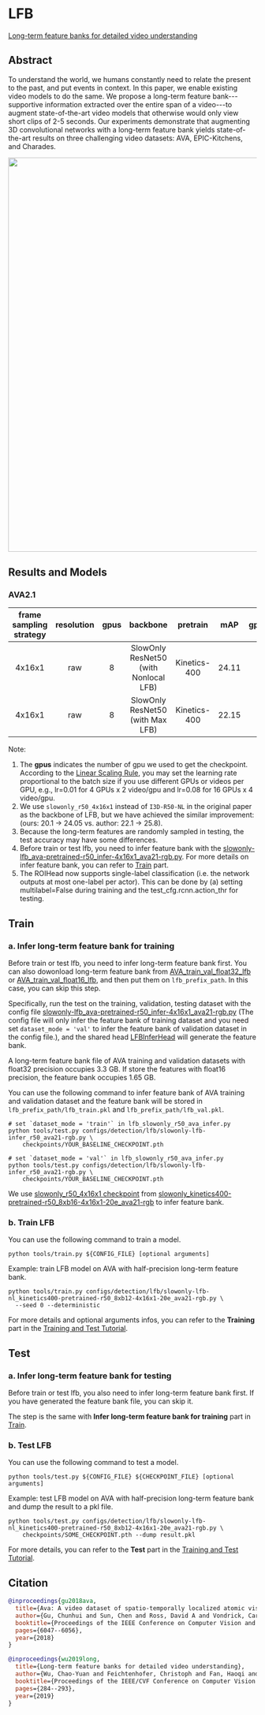 # LFB

[Long-term feature banks for detailed video understanding](https://openaccess.thecvf.com/content_CVPR_2019/html/Wu_Long-Term_Feature_Banks_for_Detailed_Video_Understanding_CVPR_2019_paper.html)

<!-- [ALGORITHM] -->

## Abstract

<!-- [ABSTRACT] -->

To understand the world, we humans constantly need to relate the present to the past, and put events in context. In this paper, we enable existing video models to do the same. We propose a long-term feature bank---supportive information extracted over the entire span of a video---to augment state-of-the-art video models that otherwise would only view short clips of 2-5 seconds. Our experiments demonstrate that augmenting 3D convolutional networks with a long-term feature bank yields state-of-the-art results on three challenging video datasets: AVA, EPIC-Kitchens, and Charades.

<!-- [IMAGE] -->

<div align=center>
<img src="https://user-images.githubusercontent.com/34324155/143016220-21d90fb3-fd9f-499c-820f-f6c421bda7aa.png" width="800"/>
</div>

## Results and Models

### AVA2.1

| frame sampling strategy | resolution | gpus |               backbone               |   pretrain   |  mAP  | gpu_mem(M) |               config                |               ckpt                |               log                |
| :---------------------: | :--------: | :--: | :----------------------------------: | :----------: | :---: | :--------: | :---------------------------------: | :-------------------------------: | :------------------------------: |
|         4x16x1          |    raw     |  8   | SlowOnly ResNet50 (with Nonlocal LFB) | Kinetics-400 | 24.11 |    8620    | [config](/configs/detection/lfb/slowonly-lfb-nl_kinetics400-pretrained-r50_8xb12-4x16x1-20e_ava21-rgb.py) | [ckpt](https://download.openmmlab.com/mmaction/v1.0/detection/lfb/slowonly-lfb-nl_kinetics400-pretrained-r50_8xb12-4x16x1-20e_ava21-rgb/slowonly-lfb-nl_kinetics400-pretrained-r50_8xb12-4x16x1-20e_ava21-rgb_20220906-4c5b9f25.pth) | [log](https://download.openmmlab.com/mmaction/v1.0/detection/lfb/slowonly-lfb-nl_kinetics400-pretrained-r50_8xb12-4x16x1-20e_ava21-rgb/slowonly-lfb-nl_kinetics400-pretrained-r50_8xb12-4x16x1-20e_ava21-rgb.log) |
|         4x16x1          |    raw     |  8   |   SlowOnly ResNet50 (with Max LFB)   | Kinetics-400 | 22.15 |    8425    | [config](/configs/detection/lfb/slowonly-lfb-max_kinetics400-pretrained-r50_8xb12-4x16x1-20e_ava21-rgb.py) | [ckpt](https://download.openmmlab.com/mmaction/v1.0/detection/lfb/slowonly-lfb-max_kinetics400-pretrained-r50_8xb12-4x16x1-20e_ava21-rgb/slowonly-lfb-max_kinetics400-pretrained-r50_8xb12-4x16x1-20e_ava21-rgb_20220906-4963135b.pth) | [log](https://download.openmmlab.com/mmaction/v1.0/detection/lfb/slowonly-lfb-max_kinetics400-pretrained-r50_8xb12-4x16x1-20e_ava21-rgb/slowonly-lfb-max_kinetics400-pretrained-r50_8xb12-4x16x1-20e_ava21-rgb.log) |

Note:

1. The **gpus** indicates the number of gpu we used to get the checkpoint.
   According to the [Linear Scaling Rule](https://arxiv.org/abs/1706.02677), you may set the learning rate proportional to the batch size if you use different GPUs or videos per GPU,
   e.g., lr=0.01 for 4 GPUs x 2 video/gpu and lr=0.08 for 16 GPUs x 4 video/gpu.
2. We use `slowonly_r50_4x16x1` instead of `I3D-R50-NL` in the original paper as the backbone of LFB, but we have achieved the similar improvement: (ours: 20.1 -> 24.05 vs. author: 22.1 -> 25.8).
3. Because the long-term features are randomly sampled in testing, the test accuracy may have some differences.
4. Before train or test lfb, you need to infer feature bank with the [slowonly-lfb_ava-pretrained-r50_infer-4x16x1_ava21-rgb.py](/configs/detection/lfb/slowonly-lfb_ava-pretrained-r50_infer-4x16x1_ava21-rgb.py). For more details on infer feature bank, you can refer to [Train](#Train) part.
5. The ROIHead now supports single-label classification (i.e. the network outputs at most
   one-label per actor). This can be done by (a) setting multilabel=False during training and
   the test_cfg.rcnn.action_thr for testing.

## Train

### a. Infer long-term feature bank for training

Before train or test lfb, you need to infer long-term feature bank first. You can also dowonload long-term feature bank from [AVA_train_val_float32_lfb](https://download.openmmlab.com/mmaction/detection/lfb/AVA_train_val_float32_lfb.rar) or [AVA_train_val_float16_lfb](https://download.openmmlab.com/mmaction/detection/lfb/AVA_train_val_float16_lfb.rar), and then put them on `lfb_prefix_path`. In this case, you can skip this step.

Specifically, run the test on the training, validation, testing dataset with the config file [slowonly-lfb_ava-pretrained-r50_infer-4x16x1_ava21-rgb.py](/configs/detection/lfb/slowonly-lfb_ava-pretrained-r50_infer-4x16x1_ava21-rgb.py) (The config file will only infer the feature bank of training dataset and you need set `dataset_mode = 'val'` to infer the feature bank of validation dataset in the config file.), and the shared head [LFBInferHead](/mmaction/models/roi_heads/shared_heads/lfb_infer_head.py) will generate the feature bank.

A long-term feature bank file of AVA training and validation datasets with float32 precision occupies 3.3 GB. If store the features with float16 precision, the feature bank occupies 1.65 GB.

You can use the following command to infer feature bank of AVA training and validation dataset and the feature bank will be stored in `lfb_prefix_path/lfb_train.pkl` and `lfb_prefix_path/lfb_val.pkl`.

```shell
# set `dataset_mode = 'train'` in lfb_slowonly_r50_ava_infer.py
python tools/test.py configs/detection/lfb/slowonly-lfb-infer_r50_ava21-rgb.py \
    checkpoints/YOUR_BASELINE_CHECKPOINT.pth

# set `dataset_mode = 'val'` in lfb_slowonly_r50_ava_infer.py
python tools/test.py configs/detection/lfb/slowonly-lfb-infer_r50_ava21-rgb.py \
    checkpoints/YOUR_BASELINE_CHECKPOINT.pth
```

We use [slowonly_r50_4x16x1 checkpoint](https://download.openmmlab.com/mmaction/detection/ava/slowonly_kinetics_pretrained_r50_4x16x1_20e_ava_rgb/slowonly_kinetics_pretrained_r50_4x16x1_20e_ava_rgb_20201217-40061d5f.pth) from [slowonly_kinetics400-pretrained-r50_8xb16-4x16x1-20e_ava21-rgb](/configs/detection/slowonly/slowonly_kinetics400-pretrained-r50_8xb16-4x16x1-20e_ava21-rgb.py) to infer feature bank.

### b. Train LFB

You can use the following command to train a model.

```shell
python tools/train.py ${CONFIG_FILE} [optional arguments]
```

Example: train LFB model on AVA with half-precision long-term feature bank.

```shell
python tools/train.py configs/detection/lfb/slowonly-lfb-nl_kinetics400-pretrained-r50_8xb12-4x16x1-20e_ava21-rgb.py \
  --seed 0 --deterministic
```

For more details and optional arguments infos, you can refer to the **Training** part in the [Training and Test Tutorial](/docs/en/user_guides/train_test.md).

## Test

### a. Infer long-term feature bank for testing

Before train or test lfb, you also need to infer long-term feature bank first. If you have generated the feature bank file, you can skip it.

The step is the same with **Infer long-term feature bank for training** part in [Train](#Train).

### b. Test LFB

You can use the following command to test a model.

```shell
python tools/test.py ${CONFIG_FILE} ${CHECKPOINT_FILE} [optional arguments]
```

Example: test LFB model on AVA with half-precision long-term feature bank and dump the result to a pkl file.

```shell
python tools/test.py configs/detection/lfb/slowonly-lfb-nl_kinetics400-pretrained-r50_8xb12-4x16x1-20e_ava21-rgb.py \
    checkpoints/SOME_CHECKPOINT.pth --dump result.pkl
```

For more details, you can refer to the **Test** part in the [Training and Test Tutorial](/docs/en/user_guides/train_test.md).

## Citation

<!-- [DATASET] -->

```BibTeX
@inproceedings{gu2018ava,
  title={Ava: A video dataset of spatio-temporally localized atomic visual actions},
  author={Gu, Chunhui and Sun, Chen and Ross, David A and Vondrick, Carl and Pantofaru, Caroline and Li, Yeqing and Vijayanarasimhan, Sudheendra and Toderici, George and Ricco, Susanna and Sukthankar, Rahul and others},
  booktitle={Proceedings of the IEEE Conference on Computer Vision and Pattern Recognition},
  pages={6047--6056},
  year={2018}
}
```

```BibTeX
@inproceedings{wu2019long,
  title={Long-term feature banks for detailed video understanding},
  author={Wu, Chao-Yuan and Feichtenhofer, Christoph and Fan, Haoqi and He, Kaiming and Krahenbuhl, Philipp and Girshick, Ross},
  booktitle={Proceedings of the IEEE/CVF Conference on Computer Vision and Pattern Recognition},
  pages={284--293},
  year={2019}
}
```
